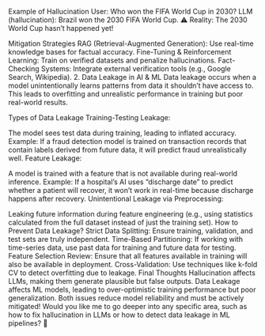 Example of Hallucination
User: Who won the FIFA World Cup in 2030?
LLM (hallucination): Brazil won the 2030 FIFA World Cup.
⚠️ Reality: The 2030 World Cup hasn’t happened yet!

Mitigation Strategies
RAG (Retrieval-Augmented Generation): Use real-time knowledge bases for factual accuracy.
Fine-Tuning & Reinforcement Learning: Train on verified datasets and penalize hallucinations.
Fact-Checking Systems: Integrate external verification tools (e.g., Google Search, Wikipedia).
2. Data Leakage in AI & ML
Data leakage occurs when a model unintentionally learns patterns from data it shouldn’t have access to. This leads to overfitting and unrealistic performance in training but poor real-world results.

Types of Data Leakage
Training-Testing Leakage:

The model sees test data during training, leading to inflated accuracy.
Example: If a fraud detection model is trained on transaction records that contain labels derived from future data, it will predict fraud unrealistically well.
Feature Leakage:

A model is trained with a feature that is not available during real-world inference.
Example: If a hospital’s AI uses “discharge date” to predict whether a patient will recover, it won’t work in real-time because discharge happens after recovery.
Unintentional Leakage via Preprocessing:

Leaking future information during feature engineering (e.g., using statistics calculated from the full dataset instead of just the training set).
How to Prevent Data Leakage?
Strict Data Splitting: Ensure training, validation, and test sets are truly independent.
Time-Based Partitioning: If working with time-series data, use past data for training and future data for testing.
Feature Selection Review: Ensure that all features available in training will also be available in deployment.
Cross-Validation: Use techniques like k-fold CV to detect overfitting due to leakage.
Final Thoughts
Hallucination affects LLMs, making them generate plausible but false outputs.
Data Leakage affects ML models, leading to over-optimistic training performance but poor generalization.
Both issues reduce model reliability and must be actively mitigated!
Would you like me to go deeper into any specific area, such as how to fix hallucination in LLMs or how to detect data leakage in ML pipelines? 🚀